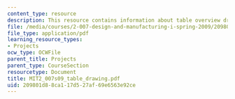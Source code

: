 ```yaml
---
content_type: resource
description: This resource contains information about table overview drawing.
file: /media/courses/2-007-design-and-manufacturing-i-spring-2009/209801d88ca117d527af69e6563e92ce_MIT2_007s09_table_drawing.pdf
file_type: application/pdf
learning_resource_types:
- Projects
ocw_type: OCWFile
parent_title: Projects
parent_type: CourseSection
resourcetype: Document
title: MIT2_007s09_table_drawing.pdf
uid: 209801d8-8ca1-17d5-27af-69e6563e92ce
---
```

